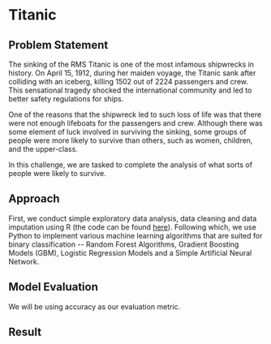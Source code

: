 # Titanic

## Problem Statement
The sinking of the RMS Titanic is one of the most infamous shipwrecks in history. On April 15, 1912, during her maiden voyage, the Titanic sank after colliding with an iceberg, killing 1502 out of 2224 passengers and crew. This sensational tragedy shocked the international community and led to better safety regulations for ships.

One of the reasons that the shipwreck led to such loss of life was that there were not enough lifeboats for the passengers and crew. Although there was some element of luck involved in surviving the sinking, some groups of people were more likely to survive than others, such as women, children, and the upper-class.

In this challenge, we are tasked to complete the analysis of what sorts of people were likely to survive.

## Approach
First, we conduct simple exploratory data analysis, data cleaning  and data imputation using R (the code can be found [here](http://rpubs.com/ngbolin/titanic_data_cleaning)). Following which, we use Python to implement various machine learning algorithms that are suited for binary classification -- Random Forest Algorithms, Gradient Boosting Models (GBM), Logistic Regression Models and a Simple Artificial Neural Network.

## Model Evaluation
We will be using accuracy as our evaluation metric.

## Result
